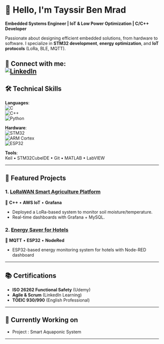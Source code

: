 # 👋 Hello, I'm Tayssir Ben Mrad

**Embedded Systems Engineer | IoT & Low Power Optimization | C/C++ Developer**  

Passionate about designing efficient embedded solutions, from hardware to software. I specialize in **STM32 development**, **energy optimization**, and **IoT protocols** (LoRa, BLE, MQTT).  

🔗 **Connect with me**:  
[![LinkedIn](https://img.shields.io/badge/LinkedIn-Tayssir_Ben_Mrad-0077B5?style=flat&logo=linkedin)](https://www.linkedin.com/in/tayssirbenmrad/)  
---

## 🛠 Technical Skills  
**Languages**:  
![C](https://img.shields.io/badge/C-Advanced-00599C?style=flat&logo=c)  
![C++](https://img.shields.io/badge/C++-Intermediate-00599C?style=flat&logo=c%2B%2B)  
![Python](https://img.shields.io/badge/Python-Intermediate-3776AB?style=flat&logo=python)  

**Hardware**:  
![STM32](https://img.shields.io/badge/STM32-Advanced-03234B?style=flat&logo=stmicroelectronics)  
![ARM Cortex](https://img.shields.io/badge/ARM_Cortex-Advanced-0091BD?style=flat&logo=arm)  
![ESP32](https://img.shields.io/badge/ESP32-Advanced-E7352C?style=flat&logo=espressif)  

**Tools**:  
Keil • STM32CubeIDE • Git • MATLAB • LabVIEW  

---

## 🚀 Featured Projects  

### 1. [LoRaWAN Smart Agriculture Platform](https://github.com/TayssirMrad/LoRaWAN-Platform-for-Smart-Agriculture/)  
🌱 **C++** • **AWS IoT** • **Grafana**  
- Deployed a LoRa-based system to monitor soil moisture/temperature.  
- Real-time dashboards with Grafana + MySQL.

### 2. [Energy Saver for Hotels](https://github.com/TayssirMrad/Energy-saver)  
🔋 **MQTT** • **ESP32** • **NodeRed**  
- ESP32-based energy monitoring system for hotels with Node-RED dashboard




---

## 📚 Certifications  
- **ISO 26262 Functional Safety** (Udemy)  
- **Agile & Scrum** (LinkedIn Learning)  
- **TOEIC 930/990** (English Professional)  

---

## 🌱 Currently Working on 
- Project : Smart Aquaponic System

---

